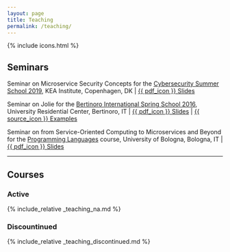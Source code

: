 ```yaml
---
layout: page
title: Teaching
permalink: /teaching/
---
```


{% include icons.html %}

## Seminars

Seminar on Microservice Security Concepts for the [Cybersecurity Summer School 2019](https://www.tilmeld.dk/cybersommerskole), KEA Institute, Copenhagen, DK | 
[{{ pdf_icon }} Slides]({{url}}/teaching/seminars/cybersec2019/microservice_security_concepts.pdf)

Seminar on Jolie for the [Bertinoro International Spring School 2016](https://cs.unibo.it/projects/biss2016/), University Residential Center, Bertinoro, IT | 
[{{ pdf_icon }} Slides]({{url}}/teaching/seminars/biss2016/a_gentle_introduction_to_Jolie.pdf) | 
[{{ source_icon }}  Examples]({{url}}/teaching/seminars/biss2016/examples.zip)

Seminar on from Service-Oriented Computing to Microservices and Beyond for the [Programming Languages](http://unibo.it/en/teaching/course-unit-catalogue/course-unit/2016/320579) course, University of Bologna, Bologna, IT | 
[{{ pdf_icon }} Slides]({{url}}/teaching/seminars/lp2016/SOC+Microservices.pdf)

---

## Courses

### Active

{% include_relative _teaching_na.md %}

<div class="text-muted" markdown="1">

### Discountinued

{% include_relative _teaching_discontinued.md %}

</div>